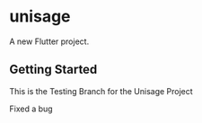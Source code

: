 # unisage

A new Flutter project.

## Getting Started

This is the Testing Branch for the Unisage Project

Fixed a bug
